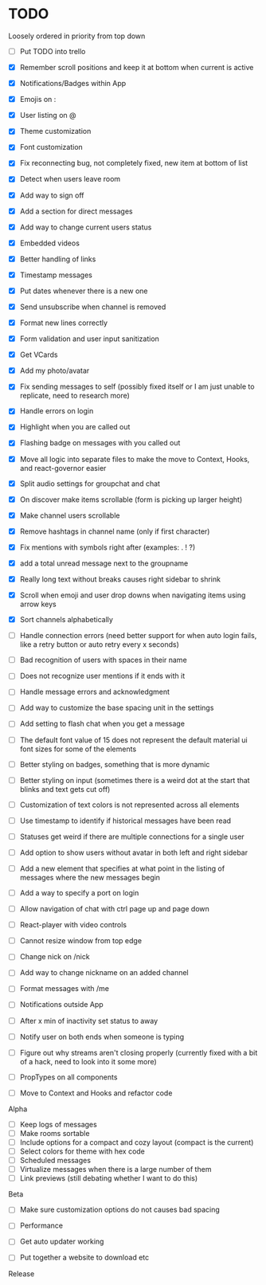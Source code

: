 # TODO

Loosely ordered in priority from top down

- [ ] Put TODO into trello
- [x] Remember scroll positions and keep it at bottom when current is active
- [x] Notifications/Badges within App
- [x] Emojis on :
- [x] User listing on @
- [x] Theme customization
- [x] Font customization
- [x] Fix reconnecting bug, not completely fixed, new item at bottom of list
- [x] Detect when users leave room
- [x] Add way to sign off
- [x] Add a section for direct messages
- [x] Add way to change current users status
- [x] Embedded videos
- [x] Better handling of links
- [x] Timestamp messages
- [x] Put dates whenever there is a new one
- [x] Send unsubscribe when channel is removed
- [x] Format new lines correctly
- [x] Form validation and user input sanitization
- [x] Get VCards
- [x] Add my photo/avatar
- [x] Fix sending messages to self (possibly fixed itself or I am just unable to replicate, need to research more)
- [x] Handle errors on login
- [x] Highlight when you are called out
- [x] Flashing badge on messages with you called out
- [x] Move all logic into separate files to make the move to Context, Hooks, and react-governor easier
- [x] Split audio settings for groupchat and chat
- [x] On discover make items scrollable (form is picking up larger height)
- [x] Make channel users scrollable
- [x] Remove hashtags in channel name (only if first character)
- [x] Fix mentions with symbols right after (examples: . ! ?)
- [x] add a total unread message next to the groupname
- [x] Really long text without breaks causes right sidebar to shrink
- [x] Scroll when emoji and user drop downs when navigating items using arrow keys
- [x] Sort channels alphabetically

- [ ] Handle connection errors (need better support for when auto login fails, like a retry button or auto retry every x seconds)

- [ ] Bad recognition of users with spaces in their name
- [ ] Does not recognize user mentions if it ends with it
- [ ] Handle message errors and acknowledgment
- [ ] Add way to customize the base spacing unit in the settings
- [ ] Add setting to flash chat when you get a message
- [ ] The default font value of 15 does not represent the default material ui font sizes for some of the elements
- [ ] Better styling on badges, something that is more dynamic
- [ ] Better styling on input (sometimes there is a weird dot at the start that blinks and text gets cut off)
- [ ] Customization of text colors is not represented across all elements
- [ ] Use timestamp to identify if historical messages have been read
- [ ] Statuses get weird if there are multiple connections for a single user
- [ ] Add option to show users without avatar in both left and right sidebar
- [ ] Add a new element that specifies at what point in the listing of messages where the new messages begin
- [ ] Add a way to specify a port on login
- [ ] Allow navigation of chat with ctrl page up and page down
- [ ] React-player with video controls
- [ ] Cannot resize window from top edge

- [ ] Change nick on /nick
- [ ] Add way to change nickname on an added channel
- [ ] Format messages with /me

- [ ] Notifications outside App
- [ ] After x min of inactivity set status to away
- [ ] Notify user on both ends when someone is typing

- [ ] Figure out why streams aren't closing properly (currently fixed with a bit of a hack, need to look into it some more)
- [ ] PropTypes on all components
- [ ] Move to Context and Hooks and refactor code

Alpha

- [ ] Keep logs of messages
- [ ] Make rooms sortable
- [ ] Include options for a compact and cozy layout (compact is the current)
- [ ] Select colors for theme with hex code
- [ ] Scheduled messages
- [ ] Virtualize messages when there is a large number of them
- [ ] Link previews (still debating whether I want to do this)

Beta

- [ ] Make sure customization options do not causes bad spacing
- [ ] Performance

- [ ] Get auto updater working
- [ ] Put together a website to download etc

Release